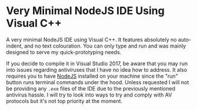 # Very Minimal NodeJS IDE Using Visual C++
A very minimal NodeJS IDE using Visual C++. It features absolutely no auto-indent, and no text colouration. You can only type and run and was mainly designed to serve my quick-prototyping needs.

If you decide to compile it in Visual Studio 2017, be aware that you may run into issues regarding antiviruses that I have no idea how to address. It also requires you to have [NodeJS](https://nodejs.org/en/download/) installed on your machine since the "run" button runs terminal commands under the hood. Unless requested I will not be providing any `.exe` files of the IDE due to the previously mentioned antivirus hassle. I will try to look into ways to try and comply with AV protocols but it's not top priority at the moment.
